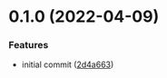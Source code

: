 # 0.1.0 (2022-04-09)


### Features

* initial commit ([2d4a663](https://github.com/GiovanniCardamone/envpick/commit/2d4a66310c1c038342e95e16469598f03cb0c06f))



